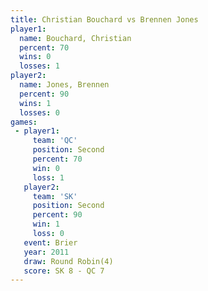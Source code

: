 ```yaml
---
title: Christian Bouchard vs Brennen Jones
player1:                   
  name: Bouchard, Christian
  percent: 70              
  wins: 0                  
  losses: 1                
player2:                   
  name: Jones, Brennen     
  percent: 90              
  wins: 1                  
  losses: 0                
games:
 - player1:          
     team: 'QC'      
     position: Second
     percent: 70     
     win: 0          
     loss: 1         
   player2:          
     team: 'SK'      
     position: Second
     percent: 90     
     win: 1          
     loss: 0         
   event: Brier        
   year: 2011          
   draw: Round Robin(4)
   score: SK 8 - QC 7  
---
```

